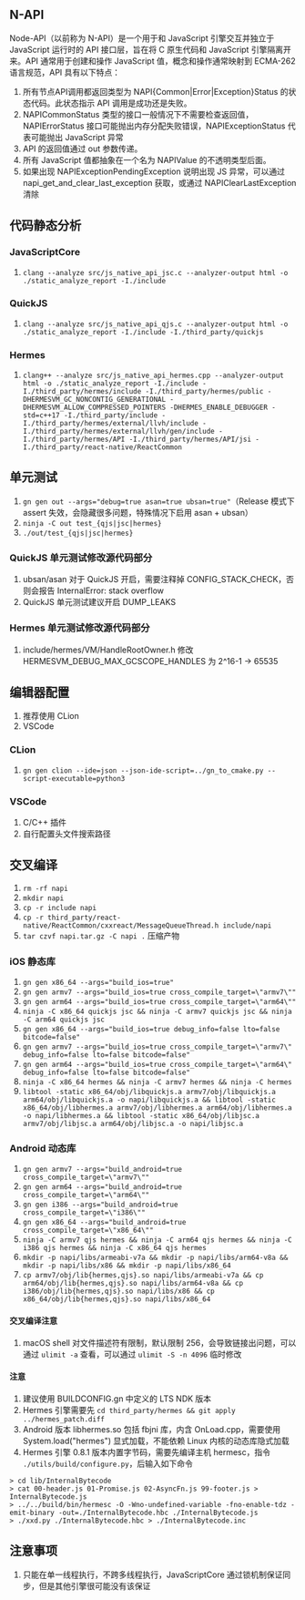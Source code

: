 ## N-API

Node-API（以前称为 N-API）是一个用于和 JavaScript 引擎交互并独立于 JavaScript 运行时的 API 接口层，旨在将 C 原生代码和 JavaScript 引擎隔离开来。API 通常用于创建和操作
JavaScript 值，概念和操作通常映射到 ECMA-262 语言规范，API 具有以下特点：

1. 所有节点API调用都返回类型为 NAPI{Common|Error|Exception}Status 的状态代码。此状态指示 API 调用是成功还是失败。
2. NAPICommonStatus 类型的接口一般情况下不需要检查返回值，NAPIErrorStatus 接口可能抛出内存分配失败错误，NAPIExceptionStatus 代表可能抛出 JavaScript 异常
3. API 的返回值通过 out 参数传递。
4. 所有 JavaScript 值都抽象在一个名为 NAPIValue 的不透明类型后面。
5. 如果出现 NAPIExceptionPendingException 说明出现 JS 异常，可以通过 napi_get_and_clear_last_exception 获取，或通过 NAPIClearLastException 清除

## 代码静态分析

### JavaScriptCore

1. `clang --analyze src/js_native_api_jsc.c --analyzer-output html -o ./static_analyze_report -I./include`

### QuickJS

1. `clang --analyze src/js_native_api_qjs.c --analyzer-output html -o ./static_analyze_report -I./include -I./third_party/quickjs`

### Hermes

1. `clang++ --analyze src/js_native_api_hermes.cpp --analyzer-output html -o ./static_analyze_report -I./include -I./third_party/hermes/include -I./third_party/hermes/public -DHERMESVM_GC_NONCONTIG_GENERATIONAL -DHERMESVM_ALLOW_COMPRESSED_POINTERS -DHERMES_ENABLE_DEBUGGER -std=c++17 -I./third_party/include -I./third_party/hermes/external/llvh/include -I./third_party/hermes/external/llvh/gen/include -I./third_party/hermes/API -I./third_party/hermes/API/jsi -I./third_party/react-native/ReactCommon`

## 单元测试

1. `gn gen out --args="debug=true asan=true ubsan=true"`（Release 模式下 assert 失效，会隐藏很多问题，特殊情况下启用 asan + ubsan）
2. `ninja -C out test_{qjs|jsc|hermes}`
3. `./out/test_{qjs|jsc|hermes}`

### QuickJS 单元测试修改源代码部分

1. ubsan/asan 对于 QuickJS 开启，需要注释掉 CONFIG_STACK_CHECK，否则会报告 InternalError: stack overflow
2. QuickJS 单元测试建议开启 DUMP_LEAKS

### Hermes 单元测试修改源代码部分

1. include/hermes/VM/HandleRootOwner.h 修改 HERMESVM_DEBUG_MAX_GCSCOPE_HANDLES 为 2^16-1 -> 65535

## 编辑器配置

1. 推荐使用 CLion
2. VSCode

### CLion

1. `gn gen clion --ide=json --json-ide-script=../gn_to_cmake.py --script-executable=python3`

### VSCode

1. C/C++ 插件
2. 自行配置头文件搜索路径

## 交叉编译

1. `rm -rf napi`
2. `mkdir napi`
3. `cp -r include napi`
4. `cp -r third_party/react-native/ReactCommon/cxxreact/MessageQueueThread.h include/napi`
5. `tar czvf napi.tar.gz -C napi .` 压缩产物

### iOS 静态库

1. `gn gen x86_64 --args="build_ios=true"`
2. `gn gen armv7 --args="build_ios=true cross_compile_target=\"armv7\""`
3. `gn gen arm64 --args="build_ios=true cross_compile_target=\"arm64\""`
4. `ninja -C x86_64 quickjs jsc && ninja -C armv7 quickjs jsc && ninja -C arm64 quickjs jsc`
5. `gn gen x86_64 --args="build_ios=true debug_info=false lto=false bitcode=false"`
6. `gn gen armv7 --args="build_ios=true cross_compile_target=\"armv7\" debug_info=false lto=false bitcode=false"`
7. `gn gen arm64 --args="build_ios=true cross_compile_target=\"arm64\" debug_info=false lto=false bitcode=false"`
8. `ninja -C x86_64 hermes && ninja -C armv7 hermes && ninja -C hermes`
9. `libtool -static x86_64/obj/libquickjs.a armv7/obj/libquickjs.a arm64/obj/libquickjs.a -o napi/libquickjs.a && libtool -static x86_64/obj/libhermes.a armv7/obj/libhermes.a arm64/obj/libhermes.a -o napi/libhermes.a && libtool -static x86_64/obj/libjsc.a armv7/obj/libjsc.a arm64/obj/libjsc.a -o napi/libjsc.a`

### Android 动态库

1. `gn gen armv7 --args="build_android=true cross_compile_target=\"armv7\""`
2. `gn gen arm64 --args="build_android=true cross_compile_target=\"arm64\""`
3. `gn gen i386 --args="build_android=true cross_compile_target=\"i386\""`
4. `gn gen x86_64 --args="build_android=true cross_compile_target=\"x86_64\""`
5. `ninja -C armv7 qjs hermes && ninja -C arm64 qjs hermes && ninja -C i386 qjs hermes && ninja -C x86_64 qjs hermes`
6. `mkdir -p napi/libs/armeabi-v7a && mkdir -p napi/libs/arm64-v8a && mkdir -p napi/libs/x86 && mkdir -p napi/libs/x86_64`
7. `cp armv7/obj/lib{hermes,qjs}.so napi/libs/armeabi-v7a && cp arm64/obj/lib{hermes,qjs}.so napi/libs/arm64-v8a && cp i386/obj/lib{hermes,qjs}.so napi/libs/x86 && cp x86_64/obj/lib{hermes,qjs}.so napi/libs/x86_64`

#### 交叉编译注意

1. macOS shell 对文件描述符有限制，默认限制 256，会导致链接出问题，可以通过 `ulimit -a` 查看，可以通过 `ulimit -S -n 4096` 临时修改

#### 注意

1. 建议使用 BUILDCONFIG.gn 中定义的 LTS NDK 版本
2. Hermes 引擎需要先 `cd third_party/hermes && git apply ../hermes_patch.diff`
3. Android 版本 libhermes.so 包括 fbjni 库，内含 OnLoad.cpp，需要使用 System.load("hermes") 显式加载，不能依赖 Linux 内核的动态库隐式加载
4. Hermes 引擎 0.8.1 版本内置字节码，需要先编译主机 hermesc，指令 `./utils/build/configure.py`，后输入如下命令
```
> cd lib/InternalBytecode
> cat 00-header.js 01-Promise.js 02-AsyncFn.js 99-footer.js > InternalBytecode.js
> ../../build/bin/hermesc -O -Wno-undefined-variable -fno-enable-tdz -emit-binary -out=./InternalBytecode.hbc ./InternalBytecode.js
> ./xxd.py ./InternalBytecode.hbc > ./InternalBytecode.inc
```

## 注意事项

1. 只能在单一线程执行，不跨多线程执行，JavaScriptCore 通过锁机制保证同步，但是其他引擎很可能没有该保证
